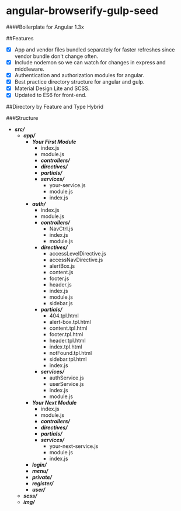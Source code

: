 angular-browserify-gulp-seed
============================

####Boilerplate for Angular 1.3x

##Features
- [x] App and vendor files bundled separately for faster refreshes since vendor bundle don't change often.
- [x] Include nodemon so we can watch for changes in express and middleware.
- [x] Authentication and authorization modules for angular.
- [x] Best practice directory structure for angular and gulp.
- [x] Material Design Lite and SCSS.
- [x] Updated to ES6 for front-end.

##Directory by Feature and Type Hybrid

###Structure

+ **_src/_**
  + **_app/_**
    + **_Your First Module_**
        + index.js
        + module.js
        + **_controllers/_**
        + **_directives/_**
        + **_partials/_**
        + **_services/_**
          + your-service.js
          + module.js
          + index.js             
    + **_auth/_**
      + index.js
      + module.js
      + **_controllers/_**
        + NavCtrl.js
        + index.js
        + module.js
      + **_directives/_**
        + accessLevelDirective.js
        + accessNavDirective.js
        + alertBox.js
        + content.js
        + footer.js
        + header.js
        + index.js
        + module.js
        + sidebar.js
      + **_partials/_**
        + 404.tpl.html
        + alert-box.tpl.html
        + content.tpl.html
        + footer.tpl.html
        + header.tpl.html
        + index.tpl.html
        + notFound.tpl.html
        + sidebar.tpl.html
        + index.js
      + **_services/_**
        + authService.js
        + userService.js
        + index.js
        + module.js
    + **_Your Next Module_**
        + index.js
        + module.js
        + **_controllers/_**
        + **_directives/_**
        + **_partials/_**
        + **_services/_**
          + your-next-service.js
          + module.js
          + index.js 
    + **_login/_**
    + **_menu/_**
    + **_private/_**
    + **_register/_**
    + **_user/_**
  + **_scss/_**
  + **_img/_**
